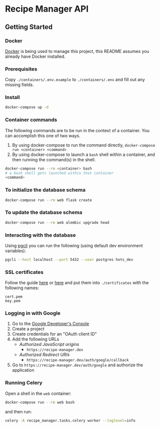 # Recipe Manager API

## Getting Started

### Docker

[Docker](https://www.docker.com/) is being used to manage this project, this README assumes you already have Docker installed.

### Prerequisites

Copy `./containers/.env.example` to `./containers/.env` and fill out any missing fields.

### Install

```sh
docker-compose up -d
```

### Container commands

The following commands are to be run in the context of a container. You can accomplish this one of two ways.

1. By using docker-compose to run the command directly, `docker-compose run <container> <command>`
2. By using docker-compose to launch a `bash` shell within a container, and then running the command(s) in the shell.
```sh
docker-compose run --rm <container> bash
# a bash shell gets launched within that container
<command>
```

### To initialize the database schema

```sh
docker-compose run --rm web flask create
```

### To update the database schema

```sh
docker-compose run --rm web alembic upgrade head
```

### Interacting with the database

Using [pgcli](http://pgcli.com/) you can run the following (using default dev environment variables):

```sh
pgcli --host localhost --port 5432 --user postgres hots_dev
```

### SSL certificates

Follow the guide [here](https://serversforhackers.com/video/self-signed-ssl-certificates-for-development) or [here](https://certsimple.com/blog/localhost-ssl-fix) and put them into `./certificates` with the following names:

```
cert.pem
key.pem
```

### Logging in with Google

1. Go to the [Google Developer's Console](https://console.developers.google.com/)
2. Create a project
3. Create credentials for an "OAuth client ID"
4. Add the following URLs
    * *Authorized JavaScript origins*
        * `https://recipe-manager.dev`
    * *Authorized Redirect URIs*
        * `https://recipe-manager.dev/auth/google/callback`
5. Go to `https://recipe-manager.dev/auth/google` and authorize the application

### Running Celery

Open a shell in the `web` container:

```sh
docker-compose run --rm web bash
```

and then run:

```sh
celery -A recipe_manager.tasks.celery worker --loglevel=info
```
